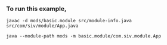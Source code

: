 ### To run this example,

 `javac -d mods/basic.module src/module-info.java src/com/siv/module/App.java`
 
 `java --module-path mods -m basic.module/com.siv.module.App`
